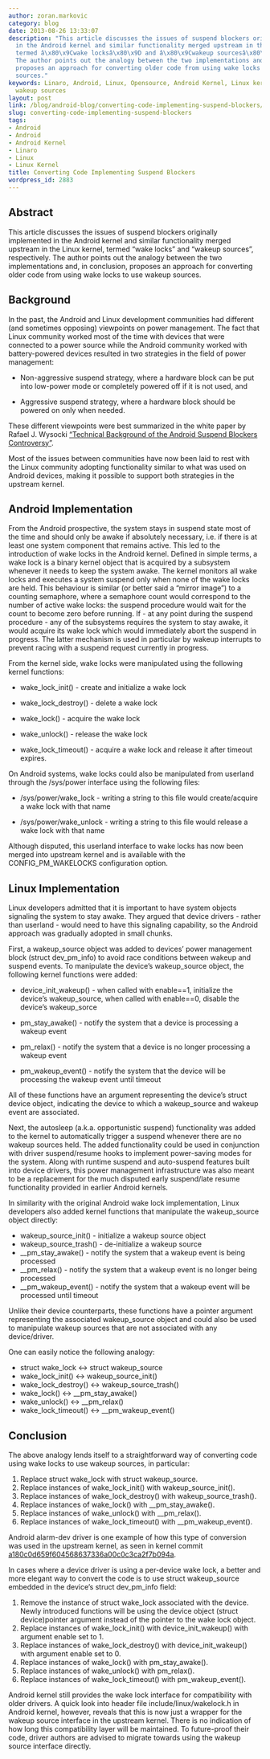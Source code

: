 ```yaml
---
author: zoran.markovic
category: blog
date: 2013-08-26 13:33:07
description: "This article discusses the issues of suspend blockers originally implemented
  in the Android kernel and similar functionality merged upstream in the Linux kernel,
  termed â\x80\x9Cwake locksâ\x80\x9D and â\x80\x9Cwakeup sourcesâ\x80\x9D, respectively.
  The author points out the analogy between the two implementations and, in conclusion,
  proposes an approach for converting older code from using wake locks to use wakeup
  sources."
keywords: Linaro, Android, Linux, Opensource, Android Kernel, Linux kernel, wake locks,
  wakeup sources
layout: post
link: /blog/android-blog/converting-code-implementing-suspend-blockers/
slug: converting-code-implementing-suspend-blockers
tags:
- Android
- Android
- Android Kernel
- Linaro
- Linux
- Linux Kernel
title: Converting Code Implementing Suspend Blockers
wordpress_id: 2883
---
```


## Abstract

This article discusses the issues of suspend blockers originally implemented in the Android kernel and similar functionality merged upstream in the Linux kernel, termed “wake locks” and “wakeup sources”, respectively. The author points out the analogy between the two implementations and, in conclusion, proposes an approach for converting older code from using wake locks to use wakeup sources.

## Background

In the past, the Android and Linux development communities had different (and sometimes opposing) viewpoints on power management. The fact that Linux community worked most of the time with devices that were connected to a power source while the Android community worked with battery-powered devices resulted in two strategies in the field of power management:

- Non-aggressive suspend strategy, where a hardware block can be put into low-power mode or completely powered off if it is not used, and

- Aggressive suspend strategy, where a hardware block should be powered on only when needed.

These different viewpoints were best summarized in the white paper by Rafael J. Wysocki [“Technical Background of the Android Suspend Blockers Controversy”](http://lwn.net/images/pdf/suspend_blockers.pdf).

Most of the issues between communities have now been laid to rest with the Linux community adopting functionality similar to what was used on Android devices, making it possible to support both strategies in the upstream kernel.

## Android Implementation

From the Android prospective, the system stays in suspend state most of the time and should only be awake if absolutely necessary, i.e. if there is at least one system component that remains active. This led to the introduction of wake locks in the Android kernel. Defined in simple terms, a wake lock is a binary kernel object that is acquired by a subsystem whenever it needs to keep the system awake. The kernel monitors all wake locks and executes a system suspend only when none of the wake locks are held. This behaviour is similar (or better said a “mirror image”) to a counting semaphore, where a semaphore count would correspond to the number of active wake locks: the suspend procedure would wait for the count to become zero before running. If - at any point during the suspend procedure - any of the subsystems requires the system to stay awake, it would acquire its wake lock which would immediately abort the suspend in progress. The latter mechanism is used in particular by wakeup interrupts to prevent racing with a suspend request currently in progress.

From the kernel side, wake locks were manipulated using the following kernel functions:

- wake_lock_init() - create and initialize a wake lock

- wake_lock_destroy() - delete a wake lock

- wake_lock() - acquire the wake lock

- wake_unlock() - release the wake lock

- wake_lock_timeout() - acquire a wake lock and release it after timeout expires.

On Android systems, wake locks could also be manipulated from userland through the /sys/power interface using the following files:

- /sys/power/wake_lock - writing a string to this file would create/acquire a wake lock with that name

- /sys/power/wake_unlock - writing a string to this file would release a wake lock with that name

Although disputed, this userland interface to wake locks has now been merged into upstream kernel and is available with the CONFIG_PM_WAKELOCKS configuration option.

## Linux Implementation

Linux developers admitted that it is important to have system objects signaling the system to stay awake. They argued that device drivers - rather than userland - would need to have this signaling capability, so the Android approach was gradually adopted in small chunks.

First, a wakeup_source object was added to devices’ power management block (struct dev_pm_info) to avoid race conditions between wakeup and suspend events. To manipulate the device’s wakeup_source object, the following kernel functions were added:

- device_init_wakeup() - when called with enable==1, initialize the device’s wakeup_source, when called with enable==0, disable the device’s wakeup_sorce

- pm_stay_awake() - notify the system that a device is processing a wakeup event

- pm_relax() - notify the system that a device is no longer processing a wakeup event

- pm_wakeup_event() - notify the system that the device will be processing the wakeup event until timeout

All of these functions have an argument representing the device’s struct device object, indicating the device to which a wakeup_source and wakeup event are associated.

Next, the autosleep (a.k.a. opportunistic suspend) functionality was added to the kernel to automatically trigger a suspend whenever there are no wakeup sources held. The added functionality could be used in conjunction with driver suspend/resume hooks to implement power-saving modes for the system. Along with runtime suspend and auto-suspend features built into device drivers, this power management infrastructure was also meant to be a replacement for the much disputed early suspend/late resume functionality provided in earlier Android kernels.

In similarity with the original Android wake lock implementation, Linux developers also added kernel functions that manipulate the wakeup_source object directly:

- wakeup_source_init() - initialize a wakeup source object
- wakeup_source_trash() - de-initialize a wakeup source
- \_\_pm_stay_awake() - notify the system that a wakeup event is being processed
- \_\_pm_relax() - notify the system that a wakeup event is no longer being processed
- \_\_pm_wakeup_event() - notify the system that a wakeup event will be processed until timeout

Unlike their device counterparts, these functions have a pointer argument representing the associated wakeup_source object and could also be used to manipulate wakeup sources that are not associated with any device/driver.

One can easily notice the following analogy:

- struct wake_lock <-> struct wakeup_source
- wake_lock_init() <-> wakeup_source_init()
- wake_lock_destroy() <-> wakeup_source_trash()
- wake_lock() <-> \_\_pm_stay_awake()
- wake_unlock() <-> \_\_pm_relax()
- wake_lock_timeout() <-> \_\_pm_wakeup_event()

## Conclusion

The above analogy lends itself to a straightforward way of converting code using wake locks to use wakeup sources, in particular:

1. Replace struct wake_lock with struct wakeup_source.
2. Replace instances of wake_lock_init() with wakeup_source_init().
3. Replace instances of wake_lock_destroy() with wakeup_source_trash().
4. Replace instances of wake_lock() with \_\_pm_stay_awake().
5. Replace instances of wake_unlock() with \_\_pm_relax().
6. Replace instances of wake_lock_timeout() with \_\_pm_wakeup_event().

Android alarm-dev driver is one example of how this type of conversion was used in the upstream kernel, as seen in kernel commit [a180c0d659f604568637336a00c0c3ca2f7b094a](https://git.kernel.org/cgit/linux/kernel/git/torvalds/linux.git/commit/drivers/staging/android/alarm-dev.c?id=a180c0d659f604568637336a00c0c3ca2f7b094a).

In cases where a device driver is using a per-device wake lock, a better and more elegant way to convert the code is to use struct wakeup_source embedded in the device’s struct dev_pm_info field:

1. Remove the instance of struct wake_lock associated with the device. Newly introduced functions will be using the device object (struct device)pointer argument instead of the pointer to the wake lock object.
2. Replace instances of wake_lock_init() with device_init_wakeup() with argument enable set to 1.
3. Replace instances of wake_lock_destroy() with device_init_wakeup() with argument enable set to 0.
4. Replace instances of wake_lock() with pm_stay_awake().
5. Replace instances of wake_unlock() with pm_relax().
6. Replace instances of wake_lock_timeout() with pm_wakeup_event().

Android kernel still provides the wake lock interface for compatibility with older drivers. A quick look into header file include/linux/wakelock.h in Android kernel, however, reveals that this is now just a wrapper for the wakeup source interface in the upstream kernel. There is no indication of how long this compatibility layer will be maintained. To future-proof their code, driver authors are advised to migrate towards using the wakeup source interface directly.
